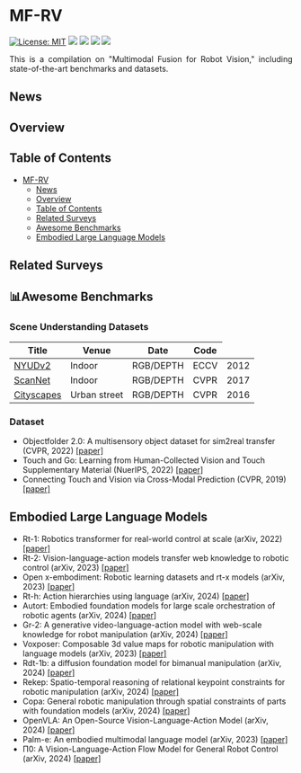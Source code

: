 # MF-RV
[![License: MIT](https://img.shields.io/badge/License-MIT-green.svg)](https://opensource.org/licenses/MIT)
![](https://img.shields.io/github/last-commit/Xiaofeng-Han-Res/MF-RV?color=green) 
[![](https://img.shields.io/badge/PRs-Welcome-%23FF4500)](https://github.com/Xiaofeng-Han-Res/MF-RV)
![](https://img.shields.io/github/stars/Xiaofeng-Han-Res/MF-RV?color=yellow)
![](https://img.shields.io/github/forks/Xiaofeng-Han-Res/MF-RV?color=lightblue) 

<div style="text-align: justify">

This is a compilation on "Multimodal Fusion for Robot Vision," including state-of-the-art benchmarks and datasets.  

</div>

## News

## Overview

## Table of Contents
- [MF-RV](#MF-RV)
  - [News](#news)
  - [Overview](#overview)
  - [Table of Contents](#table-of-contents)
  - [Related Surveys](#related-surveys)
  - [Awesome Benchmarks](#awesome-benchmarks)
  - [Embodied Large Language Models](#embodied-large-language-models)

## Related Surveys

## :bar_chart:Awesome Benchmarks

### Scene Understanding Datasets
<table>
  <thead>
    <tr>
      <th>Title</th>
      <th>Venue</th>
      <th>Date</th>
      <th>Code</th>
    </tr>
  </thead>
  <tbody>
    <tr>
      <td><a href="https://www.microsoft.com/en-us/research/wp-content/uploads/2016/11/shkf_eccv2012.pdf">NYUDv2</a></td>
      <td>Indoor</td>
      <td>RGB/DEPTH</td>
      <td>ECCV</td>
      <td>2012</td>
    </tr>
    <tr>
      <td><a href="https://openaccess.thecvf.com/content_cvpr_2017/papers/Dai_ScanNet_Richly-Annotated_3D_CVPR_2017_paper.pdf">ScanNet</a></td>
      <td>Indoor</td>
      <td>RGB/DEPTH</td>
      <td>CVPR</td>
      <td>2017</td>
    </tr>
    <tr>
      <td><a href="https://openaccess.thecvf.com/content_cvpr_2016/papers/Cordts_The_Cityscapes_Dataset_CVPR_2016_paper.pdf">Cityscapes</a></td>
      <td>Urban street</td>
      <td>RGB/DEPTH</td>
      <td>CVPR</td>
      <td>2016</td>
    </tr>
  </tbody>
</table>

### Dataset
* Objectfolder 2.0: A multisensory object dataset for sim2real transfer (CVPR, 2022) [[paper]](https://openaccess.thecvf.com/content/CVPR2022/papers/Gao_ObjectFolder_2.0_A_Multisensory_Object_Dataset_for_Sim2Real_Transfer_CVPR_2022_paper.pdf)
* Touch and Go: Learning from Human-Collected Vision and Touch Supplementary Material (NuerIPS, 2022) [[paper]](https://arxiv.org/pdf/2211.12498)
* Connecting Touch and Vision via Cross-Modal Prediction (CVPR, 2019) [[paper]](https://openaccess.thecvf.com/content_CVPR_2019/papers/Li_Connecting_Touch_and_Vision_via_Cross-Modal_Prediction_CVPR_2019_paper.pdf)

## Embodied Large Language Models
* Rt-1: Robotics transformer for real-world control at scale (arXiv, 2022) [[paper]](https://arxiv.org/pdf/2212.06817)
* Rt-2: Vision-language-action models transfer web knowledge to robotic control (arXiv, 2023) [[paper]](https://arxiv.org/pdf/2307.15818)
* Open x-embodiment: Robotic learning datasets and rt-x models (arXiv, 2023) [[paper]](https://arxiv.org/pdf/2310.08864)
* Rt-h: Action hierarchies using language (arXiv, 2024) [[paper]](https://arxiv.org/pdf/2403.01823)
* Autort: Embodied foundation models for large scale orchestration of robotic agents (arXiv, 2024) [[paper]](https://arxiv.org/pdf/2401.12963)
* Gr-2: A generative video-language-action model with web-scale knowledge for robot manipulation (arXiv, 2024) [[paper]](https://arxiv.org/pdf/2410.06158)
* Voxposer: Composable 3d value maps for robotic manipulation with language models (arXiv, 2023) [[paper]](https://arxiv.org/pdf/2307.05973)
* Rdt-1b: a diffusion foundation model for bimanual manipulation (arXiv, 2024) [[paper]](https://arxiv.org/pdf/2410.07864)
* Rekep: Spatio-temporal reasoning of relational keypoint constraints for robotic manipulation (arXiv, 2024) [[paper]](https://arxiv.org/pdf/2409.01652)
* Copa: General robotic manipulation through spatial constraints of parts with foundation models (arXiv, 2024) [[paper]](https://arxiv.org/pdf/2403.08248)
* OpenVLA: An Open-Source Vision-Language-Action Model (arXiv, 2024) [[paper]](https://arxiv.org/pdf/2406.09246)
* Palm-e: An embodied multimodal language model (arXiv, 2023) [[paper]](https://arxiv.org/pdf/2303.03378)
* Π0: A Vision-Language-Action Flow Model for General Robot Control (arXiv, 2024) [[paper]](https://arxiv.org/pdf/2410.24164?)
